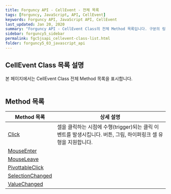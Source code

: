 ```yaml
---
title: Forguncy API - CellEvent - 전체 목록
tags: [Forguncy, JavaScript, API, CellEvent]
keywords: Forguncy API, JavaScript API, CellEvent
last_updated: Jan 20, 2020
summary: "Forguncy API - CellEvent Class의 전체 Method 목록입니다. 구분의 링크를 클릭하시면 세부 페이지 내용을 보실 수 있습니다."
sidebar: forguncy5_sidebar
permalink: fgc5jsapi_cellevent-class-list.html
folder: forguncy5_03_javascript_api
---
```


## CellEvent Class 목록 설명
본 페이지에서는 CellEvent Class 전체 Method 목록을 표시합니다.
<br /><br />

## Method 목록

| Method 목록 | 상세 설명 |
| --- | --- |
| [Click](fgc5jsapi_cellevent_class_click.md) | 셀을 클릭하는 시점에 수행(trigger)되는 클릭 이벤트를 발생시킵니다. 버튼, 그림, 하이퍼링크 셀 유형을 지원합니다. |
| [MouseEnter](fgc5jsapi_cellevent_class_mouseenter.md) | |
| [MouseLeave](fgc5jsapi_cellevent_class_mouseleave.md) | |
| [PivottableClick](fgc5jsapi_cellevent_class_pivottableclick.md) | |
| [SelectionChanged](fgc5jsapi_cellevent_class_selectionchanged.md) | |
| [ValueChanged](fgc5jsapi_cellevent_class_valuechanged.md) | |

<br /><br />